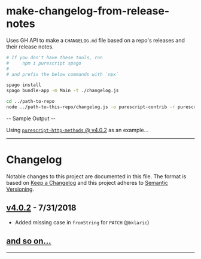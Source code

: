 # make-changelog-from-release-notes

Uses GH API to make a `CHANGELOG.md` file based on a repo's releases and their release notes.

```bash
# If you don't have these tools, run
#     npm i purescript spago
#
# and prefix the below commands with `npx`

spago install
spago bundle-app -m Main -t ./changelog.js

cd ../path-to-repo
node ../path-to-this-repo/changelog.js -o purescript-contrib -r purescript-http-methods
```

-- Sample Output --

Using [`purescript-http-methods` @ v4.0.2](https://github.com/purescript-contrib/purescript-http-methods/releases/tag/v4.0.2) as an example...

<hr>

# Changelog

Notable changes to this project are documented in this file. The format is based on [Keep a Changelog](https://keepachangelog.com/en/1.0.0/) and this project adheres to [Semantic Versioning](https://semver.org/spec/v2.0.0.html).

## [v4.0.2](https://github.com/purescript-contrib/purescript-http-methods/releases/tag/v4.0.2) - 7/31/2018

- Added missing case in `fromString` for `PATCH` (`@bklaric`)

## [and so on...]()

<hr>
